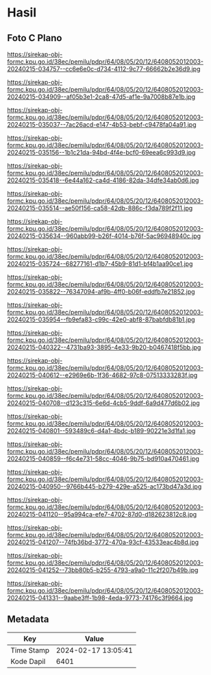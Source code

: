 # Hasil

## Foto C Plano

https://sirekap-obj-formc.kpu.go.id/38ec/pemilu/pdpr/64/08/05/20/12/6408052012003-20240215-034757--cc6e6e0c-d734-4112-9c77-66662b2e36d9.jpg

https://sirekap-obj-formc.kpu.go.id/38ec/pemilu/pdpr/64/08/05/20/12/6408052012003-20240215-034909--af05b3e1-2ca8-47d5-af1e-9a7008b87e1b.jpg

https://sirekap-obj-formc.kpu.go.id/38ec/pemilu/pdpr/64/08/05/20/12/6408052012003-20240215-035037--7ac26acd-e147-4b53-bebf-c9478fa04a91.jpg

https://sirekap-obj-formc.kpu.go.id/38ec/pemilu/pdpr/64/08/05/20/12/6408052012003-20240215-035156--1b1c21da-94bd-4f4e-bcf0-69eea6c993d9.jpg

https://sirekap-obj-formc.kpu.go.id/38ec/pemilu/pdpr/64/08/05/20/12/6408052012003-20240215-035418--6e44a162-ca4d-4186-82da-34dfe34ab0d6.jpg

https://sirekap-obj-formc.kpu.go.id/38ec/pemilu/pdpr/64/08/05/20/12/6408052012003-20240215-035514--ae50f156-ca58-42db-886c-f3da789f2f11.jpg

https://sirekap-obj-formc.kpu.go.id/38ec/pemilu/pdpr/64/08/05/20/12/6408052012003-20240215-035634--960abb99-b26f-4014-b76f-5ac96948940c.jpg

https://sirekap-obj-formc.kpu.go.id/38ec/pemilu/pdpr/64/08/05/20/12/6408052012003-20240215-035724--68277161-d1b7-45b9-81d1-bf4b1aa90ce1.jpg

https://sirekap-obj-formc.kpu.go.id/38ec/pemilu/pdpr/64/08/05/20/12/6408052012003-20240215-035822--76347094-af9b-4ff0-b06f-eddfb7e21852.jpg

https://sirekap-obj-formc.kpu.go.id/38ec/pemilu/pdpr/64/08/05/20/12/6408052012003-20240215-035954--fb9efa83-c99c-42e0-abf8-87babfdb81b1.jpg

https://sirekap-obj-formc.kpu.go.id/38ec/pemilu/pdpr/64/08/05/20/12/6408052012003-20240215-040322--4731ba93-3895-4e33-9b20-b0467418f5bb.jpg

https://sirekap-obj-formc.kpu.go.id/38ec/pemilu/pdpr/64/08/05/20/12/6408052012003-20240215-040612--e2969e6b-1f36-4682-97c8-07513333283f.jpg

https://sirekap-obj-formc.kpu.go.id/38ec/pemilu/pdpr/64/08/05/20/12/6408052012003-20240215-040708--d123c315-6e6d-4cb5-9ddf-6a9d477d6b02.jpg

https://sirekap-obj-formc.kpu.go.id/38ec/pemilu/pdpr/64/08/05/20/12/6408052012003-20240215-040801--593489c6-d4a1-4bdc-b189-90221e3d1fa1.jpg

https://sirekap-obj-formc.kpu.go.id/38ec/pemilu/pdpr/64/08/05/20/12/6408052012003-20240215-040859--f6c4e731-58cc-4046-9b75-bd910a470461.jpg

https://sirekap-obj-formc.kpu.go.id/38ec/pemilu/pdpr/64/08/05/20/12/6408052012003-20240215-040950--9766b445-b279-429e-a525-ac173bd47a3d.jpg

https://sirekap-obj-formc.kpu.go.id/38ec/pemilu/pdpr/64/08/05/20/12/6408052012003-20240215-041120--95a994ca-efe7-4702-87d0-d182623812c8.jpg

https://sirekap-obj-formc.kpu.go.id/38ec/pemilu/pdpr/64/08/05/20/12/6408052012003-20240215-041207--74fb36bd-3772-470a-93cf-43533eac4b8d.jpg

https://sirekap-obj-formc.kpu.go.id/38ec/pemilu/pdpr/64/08/05/20/12/6408052012003-20240215-041252--73bb80b5-b255-4793-a9a0-11c2f207b49b.jpg

https://sirekap-obj-formc.kpu.go.id/38ec/pemilu/pdpr/64/08/05/20/12/6408052012003-20240215-041331--9aabe3ff-1b98-4eda-9773-74176c3f9664.jpg


## Metadata

| Key        | Value               |
| ---------- | ------------------- |
| Time Stamp | 2024-02-17 13:05:41 |
| Kode Dapil | 6401                |



